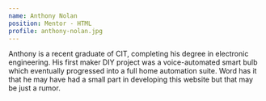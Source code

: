 ```yaml
---
name: Anthony Nolan
position: Mentor - HTML
profile: anthony-nolan.jpg
---
```


Anthony is a recent graduate of CIT, completing his degree in electronic engineering. His first maker DIY project was a voice-automated smart bulb which eventually progressed into a full home automation suite. 
Word has it that he may have had a small part in developing this website but that may be just a rumor.